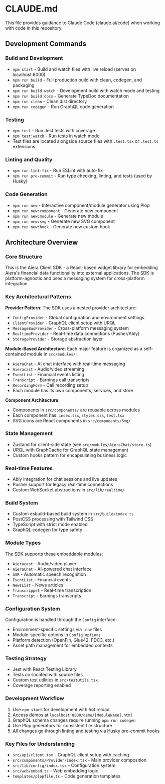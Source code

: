 # CLAUDE.md

This file provides guidance to Claude Code (claude.ai/code) when working with code in this repository.

## Development Commands

### Build and Development
- `npm start` - Build and watch files with live reload (serves on localhost:8000)
- `npm run build` - Full production build with clean, codegen, and packaging
- `npm run build:watch` - Development build with watch mode and testing
- `npm run build:docs` - Generate TypeDoc documentation
- `npm run clean` - Clean dist directory
- `npm run codegen` - Run GraphQL code generation

### Testing
- `npm test` - Run Jest tests with coverage
- `npm test:watch` - Run tests in watch mode
- Test files are located alongside source files with `.test.tsx` or `.test.ts` extensions

### Linting and Quality
- `npm run lint:fix` - Run ESLint with auto-fix
- `npm run pre-commit` - Run type checking, linting, and tests (used by Husky)

### Code Generation
- `npm run new` - Interactive component/module generator using Plop
- `npm run new:component` - Generate new component
- `npm run new:module` - Generate new module
- `npm run new:svg` - Generate new SVG component
- `npm run new:hook` - Generate new custom hook

## Architecture Overview

### Core Structure
This is the Aiera Client SDK - a React-based widget library for embedding Aiera's financial data functionality into external applications. The SDK is platform-agnostic and uses a messaging system for cross-platform integration.

### Key Architectural Patterns

**Provider Pattern**: The SDK uses a nested provider architecture:
- `ConfigProvider` - Global configuration and environment settings
- `ClientProvider` - GraphQL client setup with URQL
- `MessageBusProvider` - Cross-platform messaging system
- `RealtimeProvider` - Real-time data connections (Pusher/Ably)
- `StorageProvider` - Storage abstraction layer

**Module-Based Architecture**: Each major feature is organized as a self-contained module in `src/modules/`:
- `AieraChat` - AI chat interface with real-time messaging
- `Aieracast` - Audio/video streaming
- `EventList` - Financial events listing
- `Transcript` - Earnings call transcripts
- `RecordingForm` - Call recording setup
- Each module has its own components, services, and store

**Component Architecture**: 
- Components in `src/components/` are reusable across modules
- Each component has: `index.tsx`, `styles.css`, `test.tsx`
- SVG icons are React components in `src/components/Svg/`

### State Management
- Zustand for client-side state (see `src/modules/AieraChat/store.ts`)
- URQL with GraphCache for GraphQL state management
- Custom hooks pattern for encapsulating business logic

### Real-time Features
- Ably integration for chat sessions and live updates
- Pusher support for legacy real-time connections
- Custom WebSocket abstractions in `src/lib/realtime/`

### Build System
- Custom esbuild-based build system in `src/build/index.ts`
- PostCSS processing with Tailwind CSS
- TypeScript with strict mode enabled
- GraphQL codegen for type safety

### Module Types
The SDK supports these embeddable modules:
- `Aieracast` - Audio/video player
- `AieraChat` - AI-powered chat interface  
- `ASR` - Automatic speech recognition
- `EventList` - Financial events
- `NewsList` - News articles
- `Transcrippet` - Real-time transcription
- `Transcript` - Earnings transcripts

### Configuration System
Configuration is handled through the `Config` interface:
- Environment-specific settings via `.env` files
- Module-specific options in `Config.options`
- Platform detection (OpenFin, Glue42, FDC3, etc.)
- Asset path management for embedded contexts

### Testing Strategy
- Jest with React Testing Library
- Tests co-located with source files
- Custom test utilities in `src/testUtils.tsx`
- Coverage reporting enabled

### Development Workflow
1. Use `npm start` for development with hot reload
2. Access demos at `localhost:8000/demo/[ModuleName].html`
3. GraphQL schema changes require running `npm run codegen`
4. Use Plop generators for consistent file structure
5. All changes go through linting and testing via Husky pre-commit hooks

### Key Files for Understanding
- `src/api/client.tsx` - GraphQL client setup with caching
- `src/components/Provider/index.tsx` - Main provider composition
- `src/lib/config/index.tsx` - Configuration system
- `src/web/embed.ts` - Web embedding logic
- `templates/plopfile.ts` - Code generation templates